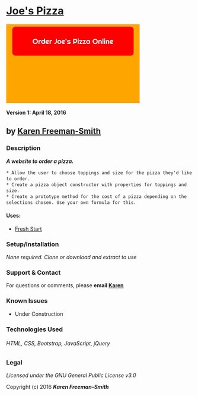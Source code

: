 # [Joe's Pizza](http://karenfreemansmith.github.io/pizza)
![project screenshot](/img/screenshot.jpg)

__Version 1: April 18, 2016__
## by [Karen Freeman-Smith](http://karenfreemansmith.github.io)

### Description
__*A website to order a pizza.*__

    * Allow the user to choose toppings and size for the pizza they'd like to order.
    * Create a pizza object constructor with properties for toppings and size.
    * Create a prototype method for the cost of a pizza depending on the selections chosen. Use your own formula for this.

#### Uses:
* [Fresh Start](http://karenfreemansmith.github.io/freshstart)

### Setup/Installation
*None required. Clone or download and extract to use*

### Support & Contact
For questions or comments, please __email [Karen](karenfreemansmith@gmail.com)__

### Known Issues
* Under Construction

### Technologies Used
###### HTML, CSS, Bootstrap, JavaScript, jQuery

### Legal
*Licensed under the GNU General Public License v3.0*

Copyright (c) 2016 **_Karen Freeman-Smith_**
